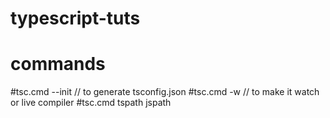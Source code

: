 # typescript-tuts

# commands

#tsc.cmd --init // to generate tsconfig.json
#tsc.cmd -w // to make it watch or live compiler
#tsc.cmd tspath jspath
